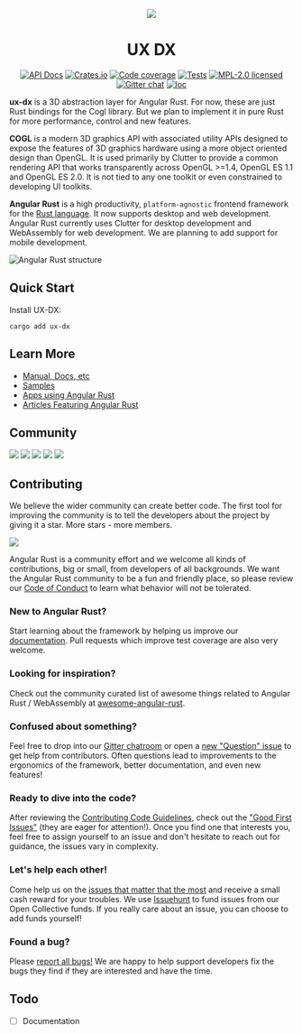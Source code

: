 <div align="center">

[![](https://dudochkin-victor.github.io/assets/ux-dx/logo-wide.svg)](#top)
# UX DX

[![API Docs][docrs-badge]][docrs-url]
[![Crates.io][crates-badge]][crates-url]
[![Code coverage][codecov-badge]][codecov-url]
[![Tests][tests-badge]][tests-url]
[![MPL-2.0 licensed][license-badge]][license-url]
[![Gitter chat][gitter-badge]][gitter-url]
[![loc][loc-badge]][loc-url]
</div>

[docrs-badge]: https://img.shields.io/docsrs/ux-dx?style=flat-square
[docrs-url]: https://docs.rs/ux-dx/
[crates-badge]: https://img.shields.io/crates/v/ux-dx.svg?style=flat-square
[crates-url]: https://crates.io/crates/ux-dx
[license-badge]: https://img.shields.io/badge/license-MIT-blue.svg?style=flat-square
[license-url]: https://github.com/angular-rust/ux-dx/blob/master/LICENSE
[gitter-badge]: https://img.shields.io/gitter/room/angular_rust/community.svg?style=flat-square
[gitter-url]: https://gitter.im/angular_rust/community
[tests-badge]: https://img.shields.io/github/workflow/status/angular-rust/ux-dx/Tests?label=tests&logo=github&style=flat-square
[tests-url]: https://github.com/angular-rust/ux-dx/actions/workflows/tests.yml
[codecov-badge]: https://img.shields.io/codecov/c/github/angular-rust/ux-dx?logo=codecov&style=flat-square&token=d0AlgG7AfE
[codecov-url]: https://codecov.io/gh/angular-rust/ux-dx
[loc-badge]: https://img.shields.io/tokei/lines/github/angular-rust/ux-dx?style=flat-square
[loc-url]: https://github.com/angular-rust/ux-dx

**ux-dx** is a 3D abstraction layer for Angular Rust. For now, these are just Rust bindings for the Cogl library. But we plan to implement it in pure Rust for more performance, control and new features.

**COGL** is a modern 3D graphics API with associated utility APIs designed to expose the features of 3D graphics hardware using a more object oriented design than OpenGL. It is used primarily by Clutter to provide a common rendering API that works transparently across OpenGL >=1.4, OpenGL ES 1.1 and OpenGL ES 2.0.
It is not tied to any one toolkit or even constrained to developing UI toolkits.

**Angular Rust** is a high productivity, `platform-agnostic` frontend framework for the [Rust language](https://www.rust-lang.org/). It now supports desktop and web development. Angular Rust currently uses Clutter for desktop development and WebAssembly for web development. We are planning to add support for mobile development.

![Angular Rust structure](https://dudochkin-victor.github.io/assets/angular-rust/structure.svg)

## Quick Start

Install UX-DX:

	cargo add ux-dx

## Learn More

* [Manual, Docs, etc](https://angular-rust.github.io/)
* [Samples](https://github.com/angular-rust/ux-samples)
* [Apps using Angular Rust](https://github.com/angular-rust/ux-dx/wiki/Apps-in-the-Wild)
* [Articles Featuring Angular Rust](https://github.com/angular-rust/ux-dx/wiki/Articles)

## Community

 [![](https://img.shields.io/badge/Facebook-1877F2?style=for-the-badge&logo=facebook&logoColor=white)](https://www.facebook.com/groups/angular.rust) 
 [![](https://img.shields.io/badge/Stack_Overflow-FE7A16?style=for-the-badge&logo=stack-overflow&logoColor=white)](https://stackoverflow.com/questions/tagged/angular-rust) 
 [![](https://img.shields.io/badge/YouTube-FF0000?style=for-the-badge&logo=youtube&logoColor=white)](https://www.youtube.com/channel/UCBJTkSl_JWShuolUy4JksTQ) 
 [![](https://img.shields.io/badge/Medium-12100E?style=for-the-badge&logo=medium&logoColor=white)](https://medium.com/@angular.rust) 
 [![](https://img.shields.io/gitter/room/angular_rust/angular_rust?style=for-the-badge)](https://gitter.im/angular_rust/community)


## Contributing

We believe the wider community can create better code. The first tool for improving the community is to tell the developers about the project by giving it a star. More stars - more members.

 [![](https://dudochkin-victor.github.io/assets/star-me-wide.svg)](https://github.com/angular-rust/ux-dx#top)
 
Angular Rust is a community effort and we welcome all kinds of contributions, big or small, from developers of all backgrounds. We want the Angular Rust community to be a fun and friendly place, so please review our [Code of Conduct](CODE_OF_CONDUCT.md) to learn what behavior will not be tolerated.

### New to Angular Rust?

Start learning about the framework by helping us improve our [documentation](https://angular-rust.github.io/). Pull requests which improve test coverage are also very welcome.

### Looking for inspiration?

Check out the community curated list of awesome things related to Angular Rust / WebAssembly at [awesome-angular-rust](https://github.com/angular-rust/awesome-angular-rust).

### Confused about something?

Feel free to drop into our [Gitter chatroom](https://gitter.im/angular_rust/community) or open a [new "Question" issue](https://github.com/angular-rust/ux-dx/issues/new/choose) to get help from contributors. Often questions lead to improvements to the ergonomics of the framework, better documentation, and even new features!

### Ready to dive into the code?

After reviewing the [Contributing Code Guidelines](CONTRIBUTING.md), check out the ["Good First Issues"](https://github.com/angular-rust/ux-dx/issues?q=is%3Aopen+is%3Aissue+label%3A%22good+first+issue%22) (they are eager for attention!). Once you find one that interests you, feel free to assign yourself to an issue and don't hesitate to reach out for guidance, the issues vary in complexity.

### Let's help each other!

Come help us on the [issues that matter that the most](https://github.com/angular-rust/ux-dx/labels/%3Adollar%3A%20Funded%20on%20Issuehunt) and receive a small cash reward for your troubles. We use [Issuehunt](https://issuehunt.io/r/angular-rust/ux-dx/) to fund issues from our Open Collective funds. If you really care about an issue, you can choose to add funds yourself! 

### Found a bug?

Please [report all bugs!](https://github.com/angular-rust/ux-dx/issues/new/choose) We are happy to help support developers fix the bugs they find if they are interested and have the time.

## Todo
- [ ] Documentation
